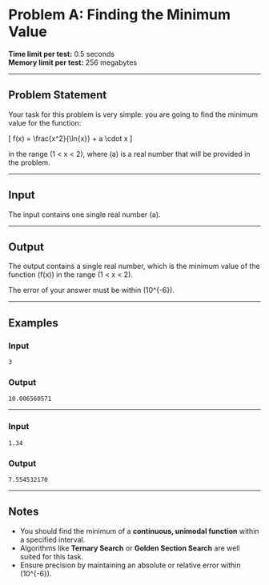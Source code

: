 
# Problem A: Finding the Minimum Value

**Time limit per test:** 0.5 seconds  
**Memory limit per test:** 256 megabytes

---

## Problem Statement

Your task for this problem is very simple: you are going to find the minimum value for the function:

\[
f(x) = \frac{x^2}{\ln{x}} + a \cdot x
\]

in the range \(1 < x < 2\), where \(a\) is a real number that will be provided in the problem.

---

## Input

The input contains one single real number \(a\).

---

## Output

The output contains a single real number, which is the minimum value of the function \(f(x)\) in the range \(1 < x < 2\).

The error of your answer must be within \(10^{-6}\).

---

## Examples

### Input
```
3
```

### Output
```
10.006560571
```

---

### Input
```
1.34
```

### Output
```
7.554532170
```

---

## Notes

- You should find the minimum of a **continuous, unimodal function** within a specified interval.
- Algorithms like **Ternary Search** or **Golden Section Search** are well suited for this task.
- Ensure precision by maintaining an absolute or relative error within \(10^{-6}\).
